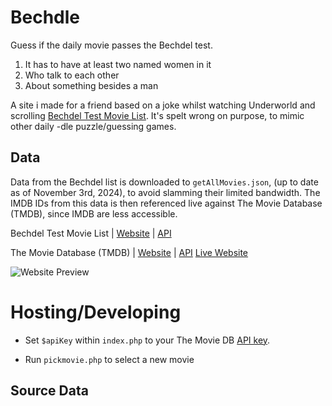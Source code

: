 # Bechdle

Guess if the daily movie passes the Bechdel test.

1. It has to have at least two named women in it
2. Who talk to each other
3. About something besides a man

A site i made for a friend based on a joke whilst watching Underworld and scrolling [Bechdel Test Movie List](https://bechdeltest.com/). It's spelt wrong on purpose, to mimic other daily -dle puzzle/guessing games. 

## Data

Data from the Bechdel list is downloaded to `getAllMovies.json`, (up to date as of November 3rd, 2024), to avoid slamming their limited bandwidth. The IMDB IDs from this data is then referenced live against The Movie Database (TMDB), since IMDB are less accessible. 

Bechdel Test Movie List |
[Website](https://bechdeltest.com/) |
[API](https://bechdeltest.com/api/v1/doc)

The Movie Database (TMDB) |
[Website](https://www.themoviedb.org) |
[API](https://developer.themoviedb.org/docs/getting-started)
[Live Website](https://bonesfor.sale/bechdle/)

![Website Preview](https://bonesfor.sale/bechdle/bechdle-preview.png "Website Preview")

# Hosting/Developing
* Set `$apiKey` within `index.php` to your The Movie DB [API key](https://developer.themoviedb.org/docs/getting-started).

* Run `pickmovie.php` to select a new movie

## Source Data